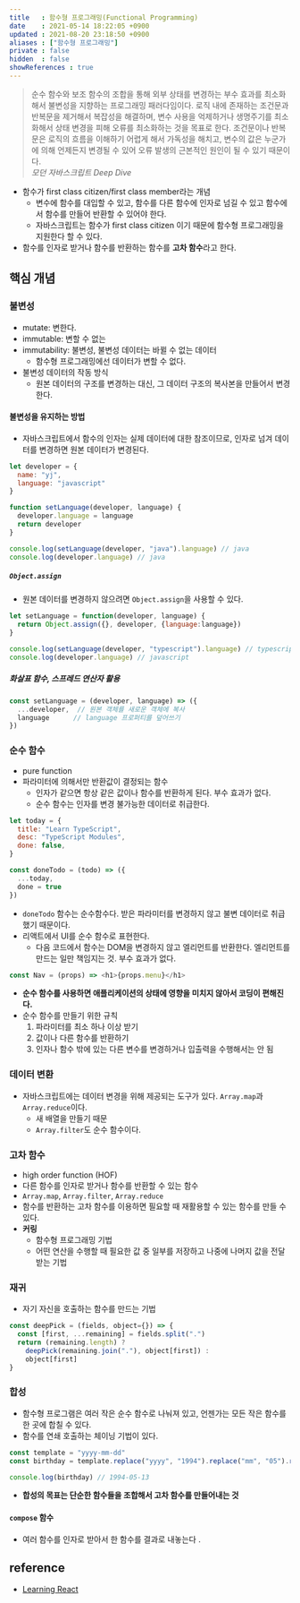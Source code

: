 ```yaml
---
title   : 함수형 프로그래밍(Functional Programming)
date    : 2021-05-14 18:22:05 +0900
updated : 2021-08-20 23:18:50 +0900
aliases : ["함수형 프로그래밍"]
private : false
hidden  : false
showReferences : true
---
```


> 순수 함수와 보조 함수의 조합을 통해 외부 상태를 변경하는 부수 효과를 최소화해서 불변성을 지향하는 프로그래밍 패러다임이다. 로직 내에 존재하는 조건문과 반복문을 제거해서 복잡성을 해결하며, 변수 사용을 억제하거나 생명주기를 최소화해서 상태 변경을 피해 오류를 최소화하는 것을 목표로 한다. 조건문이나 반복문은 로직의 흐름을 이해하기 어렵게 해서 가독성을 해치고, 변수의 값은 누군가에 의해 언제든지 변경될 수 있어 오류 발생의 근본적인 원인이 될 수 있기 때문이다.   
*모던 자바스크립트 Deep Dive*  

- 함수가 first class citizen/first class member라는 개념  
  - 변수에 함수를 대입할 수 있고, 함수를 다른 함수에 인자로 넘길 수 있고 함수에서 함수를 만들어 반환할 수 있어야 한다.  
  - 자바스크립트는 함수가 first class citizen 이기 때문에 함수형 프로그래밍을 지원한다 할 수 있다.  
- 함수를 인자로 받거나 함수를 반환하는 함수를 **고차 함수**라고 한다.  


## 핵심 개념  


### 불변성
- mutate: 변한다.
- immutable: 변할 수 없는 
- immutability: 불변성, 불변성 데이터는 바뀔 수 없는 데이터 
	- 함수형 프로그래밍에선 데이터가 변할 수 없다. 
- 불변성 데이터의 작동 방식
	- 원본 데이터의 구조를 변경하는 대신, 그 데이터 구조의 복사본을 만들어서 변경한다.  

#### 불변성을 유지하는 방법 
- 자바스크립트에서 함수의 인자는 실제 데이터에 대한 참조이므로, 인자로 넘겨 데이터를 변경하면 원본 데이터가 변경된다.  
```javascript
let developer = {
  name: "yj",
  language: "javascript"
}

function setLanguage(developer, language) {
  developer.language = language 
  return developer
}

console.log(setLanguage(developer, "java").language) // java
console.log(developer.language) // java
```

##### `Object.assign`
- 원본 데이터를 변경하지 않으려면 `Object.assign`을 사용할 수 있다.
```javascript
let setLanguage = function(developer, language) {
  return Object.assign({}, developer, {language:language})
}

console.log(setLanguage(developer, "typescript").language) // typescript
console.log(developer.language) // javascript
```

##### 화살표 함수, 스프레드 연산자 활용 
```javascript
const setLanguage = (developer, language) => ({
  ...developer,  // 원본 객체를 새로운 객체에 복사
  language      // language 프로퍼티를 덮어쓰기 
})
```

### 순수 함수  
- pure function 
- 파라미터에 의해서만 반환값이 결정되는 함수 
	- 인자가 같으면 항상 같은 값이나 함수를 반환하게 된다. 부수 효과가 없다. 
	- 순수 함수는 인자를 변경 불가능한 데이터로 취급한다. 


```javascript
let today = {
  title: "Learn TypeScript",
  desc: "TypeScript Modules",
  done: false, 
}  

const doneTodo = (todo) => ({
  ...today,
  done = true 
})
```
- `doneTodo` 함수는 순수함수다. 받은 파라미터를 변경하지 않고 불변 데이터로 취급했기 때문이다. 
- 리액트에서 UI를 순수 함수로 표현한다. 
	- 다음 코드에서 함수는 DOM을 변경하지 않고 엘리먼트를 반환한다. 엘리먼트를 만드는 일만 책임지는 것. 부수 효과가 없다.  
```javascript
const Nav = (props) => <h1>{props.menu}</h1>
```

- **순수 함수를 사용하면 애플리케이션의 상태에 영향을 미치지 않아서 코딩이 편해진다.**
- 순수 함수를 만들기 위한 규칙 
	1. 파라미터를 최소 하나 이상 받기
	2. 값이나 다른 함수를 반환하기 
	3. 인자나 함수 밖에 있는 다른 변수를 변경하거나 입출력을 수행해서는 안 됨 

### 데이터 변환 
- 자바스크립트에는 데이터 변경을 위해 제공되는 도구가 있다. `Array.map`과 `Array.reduce`이다.  
	- 새 배열을 만들기 때문 
	- `Array.filter`도 순수 함수이다.  

### 고차 함수  
- high order function (HOF)  
- 다른 함수를 인자로 받거나 함수를 반환할 수 있는 함수 
- `Array.map`, `Array.filter`, `Array.reduce`  
- 함수를 반환하는 고차 함수를 이용하면 필요할 때 재활용할 수 있는 함수를 만들 수 있다.  
- **커링**
	- 함수형 프로그래밍 기법 
	- 어떤 연산을 수행할 때 필요한 값 중 일부를 저장하고 나중에 나머지 값을 전달받는 기법 

### 재귀
- 자기 자신을 호출하는 함수를 만드는 기법 
```javascript
const deepPick = (fields, object={}) => {
  const [first, ...remaining] = fields.split(".")
  return (remaining.length) ? 
    deepPick(remaining.join("."), object[first]) : 
    object[first]
}
```

### 합성  
- 함수형 프로그램은 여러 작은 순수 함수로 나눠져 있고, 언젠가는 모든 작은 함수를 한 곳에 합칠 수 있다.  
- 함수를 연쇄 호출하는 체이닝 기법이 있다.  
```javascript
const template = "yyyy-mm-dd"
const birthday = template.replace("yyyy", "1994").replace("mm", "05").replace("dd", "13") 

console.log(birthday) // 1994-05-13
```
- **합성의 목표는 단순한 함수들을 조합해서 고차 함수를 만들어내는 것** 

#### `compose` 함수 
- 여러 함수를 인자로 받아서 한 함수를 결과로 내놓는다 .


## reference 
- [Learning React](https://www.hanbit.co.kr/store/books/look.php?p_code=B3942115529)





